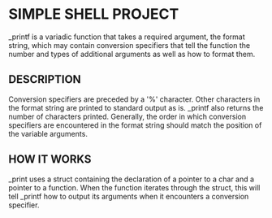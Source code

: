 # SIMPLE SHELL PROJECT
_printf is a variadic function that takes a required argument, the format string, which may contain conversion specifiers that tell the function the number and types of additional arguments as well as how to format them. 

## DESCRIPTION
Conversion specifiers are preceded by a '%' character. Other characters in the format string are printed to standard output as is. _printf also returns the number of characters printed. Generally, the order in which conversion specifiers are encountered in the format string should match the position of the variable arguments. 

## HOW IT WORKS
_print uses a struct containing the declaration of a pointer to a char and a pointer to a function. When the function iterates through the struct, this will tell _printf how to output its arguments when it encounters a conversion specifier.